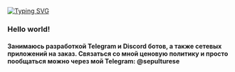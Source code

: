 [![Typing SVG](https://readme-typing-svg.herokuapp.com?font=Hack&duration=2000&pause=100&color=3894D2&background=1F1F1F00&vCenter=true&width=500&height=65&lines=%D0%A1%D0%B5%D1%82%D0%B5%D0%B2%D0%B0%D1%8F+%D0%B8%D0%BD%D0%B6%D0%B5%D0%BD%D0%B5%D1%80%D0%B8%D1%8F;Linux+%D0%B0%D0%B4%D0%BC%D0%B8%D0%BD%D0%B8%D1%81%D1%82%D1%80%D0%B8%D1%80%D0%BE%D0%B2%D0%B0%D0%BD%D0%B8%D0%B5;Python;Lua;PHP)](https://git.io/typing-svg)

### Hello world!
#### Занимаюсь разработкой Telegram и Discord ботов, а также сетевых приложений на заказ. Связаться со мной ценовую политику и просто пообщаться можно через мой Telegram: **@sepulturese**
